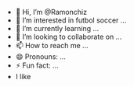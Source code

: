 - 👋 Hi, I’m @Ramonchiz
- 👀 I’m interested in futbol soccer ...
- 🌱 I’m currently learning ...
- 💞️ I’m looking to collaborate on ...
- 📫 How to reach me ...
- 😄 Pronouns: ...
- ⚡ Fun fact: ...
- I like

<!---
Ramonchiz/Ramonchiz is a ✨ special ✨ repository because its `README.md` (this file) appears on your GitHub profile.
You can click the Preview link to take a look at your changes.
--->
